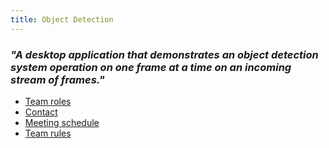 ```yaml
---
title: Object Detection
---
```


### *"A desktop application that demonstrates an object detection system operation on one frame at a time on an incoming stream of frames."*

* [Team roles](roles.html)
* [Contact](contact.html)
* [Meeting schedule](meeting-schedule.html)
* [Team rules](team-rules.html)
